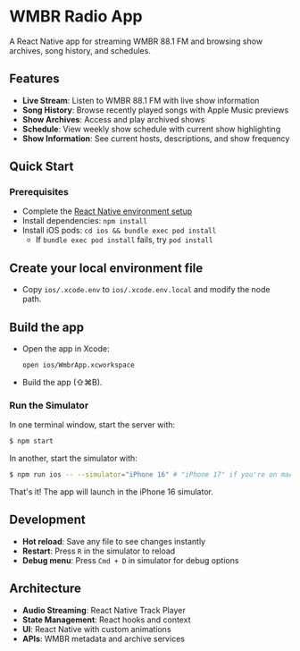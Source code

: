# WMBR Radio App

A React Native app for streaming WMBR 88.1 FM and browsing show archives, song history, and schedules.

## Features

- **Live Stream**: Listen to WMBR 88.1 FM with live show information
- **Song History**: Browse recently played songs with Apple Music previews
- **Show Archives**: Access and play archived shows
- **Schedule**: View weekly show schedule with current show highlighting
- **Show Information**: See current hosts, descriptions, and show frequency

## Quick Start

### Prerequisites
- Complete the [React Native environment setup](https://reactnative.dev/docs/set-up-your-environment)
- Install dependencies: `npm install`
- Install iOS pods: `cd ios && bundle exec pod install`
    - If `bundle exec pod install` fails, try `pod install`

## Create your local environment file
- Copy `ios/.xcode.env` to `ios/.xcode.env.local` and modify the node path.

## Build the app
- Open the app in Xcode:
  ```bash
  open ios/WmbrApp.xcworkspace
  ```
- Build the app (⇧⌘B).


### Run the Simulator

In one terminal window, start the server with:
```bash
$ npm start
```

In another, start the simulator with:
```bash
$ npm run ios -- --simulator="iPhone 16" # "iPhone 17" if you're on macOS / Xcode 26
```

That's it! The app will launch in the iPhone 16 simulator.

## Development

- **Hot reload**: Save any file to see changes instantly
- **Restart**: Press `R` in the simulator to reload
- **Debug menu**: Press `Cmd + D` in simulator for debug options

## Architecture

- **Audio Streaming**: React Native Track Player
- **State Management**: React hooks and context
- **UI**: React Native with custom animations
- **APIs**: WMBR metadata and archive services
